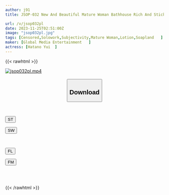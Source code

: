 ```yaml
---
author: j91
title: JSOP-032 New And Beautiful Mature Woman Bathhouse Rich And Sticky Luxury Soap Yui Hatano

url: /v/jsop032pl
date: 2023-11-25T02:51:00Z
image: "jsop032pl.jpg"
tags: [Censored,Solowork,Subjectivity,Mature Woman,Lotion,Soapland	 ]
maker: [Global Media Entertainment   ]
actress: [Hatano Yui  ]
---
```



{{< rawhtml >}}

<div class="video" data-videoid="Z1xdela22MiqWrg">
    <a href="javascript:;">
        <img src="/v/jsop032pl/jsop032pl.jpg" width="WIDTH" height="HEIGHT" alt="jsop032pl.mp4" loading="lazy">
    </a>
</div>

<script type="text/javascript" src="https://j91.asia/asset/on-demand-st.js"></script>

<br>
  <link rel="stylesheet" href="https://j91.asia/asset/bs5.css">
  
  <center>
  <button class="btn btn-primary" type="button" data-bs-toggle="collapse" data-bs-target=".multi-collapse" aria-expanded="false" aria-controls="multiCollapseExample1 multiCollapseExample2"><h2>Download</h2></button></center>
</p>
<div class="row">
  <div class="col">
    <div class="collapse multi-collapse" id="multiCollapseExample1">
      <div class="card card-body">
	      	      <br>
<div class="buttons">  
<p><a href="https://streamtape.to/v/Z1xdela22MiqWrg" target="_blank"><button class="btn-hover color-3"><i class="fa fa-download"></i> ST</button></a></p>
<p><a href="https://flaswish.com/j7707fw26j5o" target="_blank"><button class="btn-hover color-2"><i class="fa fa-download"></i> SW</button></a></p></div>
    </div>
  </div>
</div>
  <div class="col">
    <div class="collapse multi-collapse" id="multiCollapseExample2">
      <div class="card card-body">
	      <br>
<div class="buttons">
<p><a href="javascript:;" target="_blank"><button class="btn-hover color-9"><i class="fa fa-download"></i> FL</button></a></p>
<p><a href="javascript:;" target="_blank"><button class="btn-hover color-8"><i class="fa fa-download"></i> FM</button></a></p></div>
<br><br>
      </div>
    </div>
  </div>
</div>

{{< /rawhtml >}}
